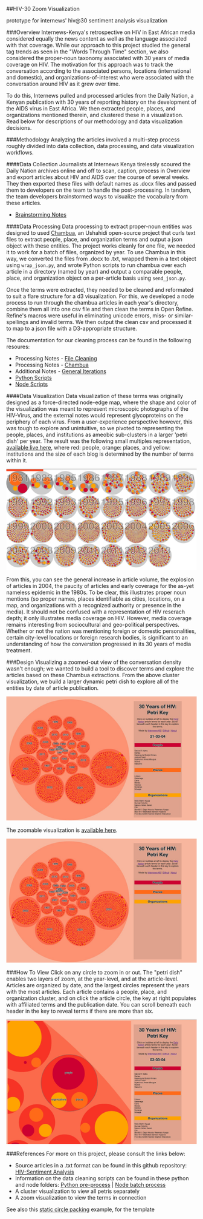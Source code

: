 
##HIV-30 Zoom Visualization

prototype for internews' hiv@30 sentiment analysis visualization

###Overview
Internews-Kenya's retrospective on HIV in East African media considered equally the news content as well as the language associated with that coverage. While our approach to this project studied the general tag trends as seen in the "Words Through Time" section, we also considered the proper-noun taxonomy associated with 30 years of media coverage on HIV. The motivation for this approach was to track the conversation according to the associated persons, locations (international and domestic), and organizations-of-interest who were associated with the conversation around HIV as it grew over time.

To do this, Internews pulled and processed articles from the Daily Nation, a Kenyan publication with 30 years of reporting history on the development of the AIDS virus in East Africa. We then extracted people, places, and organizations mentioned therein, and clustered these in a visualization. Read below for descriptions of our methodology and data visualization decisions.

###Methodology
Analyzing the articles involved a multi-step process roughly divided into data collection, data processing, and data visualization workflows.

####Data Collection
Journalists at Internews Kenya tirelessly scoured the Daily Nation archives online and off to scan, caption, process in Overview and export articles about HIV and AIDS over the course of several weeks. They then exported these files with default names as .docx files and passed them to developers on the team to handle the post-processing.
In tandem, the team developers brainstormed ways to visualize the vocabulary from these articles.
* [Brainstorming Notes](https://github.com/internews-ke/hiv-30/blob/master/Sentiment_Analysis/notes/notes.md)

####Data Processing
Data processing to extract proper-noun entities was designed to used [Chambua](https://github.com/ushahidi/Chambua), an Ushahidi open-source project that curls text files to extract people, place, and organization terms and output a json object with these entities.
The project works cleanly for one file, we needed it to work for a batch of files, organized by year. To use Chambua in this way, we converted the files from .docx to .txt, wrapped them in a text object using `wrap_json.py`, and wrote Python scripts to run chambua over each article in a directory (named by year) and output a comparable people, place, and organization object on a per-article basis using `send_json.py`.

Once the terms were extracted, they needed to be cleaned and reformated to suit a flare structure for a d3 visualization. For this, we developed a node process to run through the chambua articles in each year's directory, combine them all into one csv file and then clean the terms in Open Refine. Refine's macros were useful in eliminating unicode errors, miss- or similar- spellings and invalid terms. We then output the clean csv and processed it to map to a json file with a D3-appropriate structure.

The documentation for our cleaning process can be found in the following resoures:

* Processing Notes - [File Cleaning](https://github.com/internews-ke/hiv-30/blob/master/Sentiment_Analysis/notes/sed-cleaning-notes.md)
* Processing Notes - [Chambua](https://github.com/internews-ke/hiv-30/blob/master/Sentiment_Analysis/notes/hiv%4030_chambua_5-20-14.md)
* Additional Notes - [General Iterations](https://github.com/internews-ke/hiv-30/tree/master/Sentiment_Analysis/notes)
* [Python Scripts](https://github.com/internews-ke/hiv-30/tree/master/Sentiment_Analysis/python)
* [Node Scripts](https://github.com/internews-ke/hiv-30/tree/master/Sentiment_Analysis/node)

####Data Visualization
Data visualization of these terms was originally designed as a force-directed node-edge map, where the shape and color of the visualization was meant to represent microscopic photographs of the HIV-Virus, and the external notes would represent glycoproteins on the periphery of each virus. From a user-experience perspective however, this was tough to explore and unintuitive, so we pivoted to representing the people, places, and institutions as ameobic sub-clusters in a larger 'petri dish' per year.
The result was the following small multiples representation, [available live here](http://auremoser.github.io/hiv-30_cluster/), where red: people, orange: places, and yellow: institutions and the size of each blog is determined by the number of terms within it.

![Small Multiples](https://raw.githubusercontent.com/auremoser/hiv-30_zoom/master/assets/zm-smallmulti.jpg)

From this, you can see the general increase in article volume, the explosion of articles in 2004, the paucity of articles and early coverage for the as-yet nameless epidemic in the 1980s. To be clear, this illustrates proper noun mentions (so proper names, places identifiable as cities, locations, on a map, and organizations with a recognized authority or presence in the media). It should not be confused with a representation of HIV reserach depth; it only illustrates media coverage on HIV. However, media coverage remains interesting from sociocultural and geo-political perspectives. Whether or not the nation was mentioning foreign or domestic personalities, certain city-level locations or foreign research bodies, is significant to an understanding of how the converstion progressed in its 30 years of media treatment.

###Design
Visualizing a zoomed-out view of the conversation density wasn't enough; we wanted to build a tool to discover terms and explore the articles based on these Chambua extractions. From the above cluster visualization, we build a larger dynamic petri dish to explore all of the entities by date of article publication.

![fullscreen](https://raw.githubusercontent.com/auremoser/hiv-30_zoom/master/assets/zm-fullscreen.jpg)

The zoomable visualization is [available here]().

![noclick](https://raw.githubusercontent.com/auremoser/hiv-30_zoom/master/assets/zm-noclick.jpg)

###How To View
Click on any circle to zoom in or out. The "petri dish" enables two layers of zoom, at the year-level, and at the article-level. Articles are organized by date, and the largest circles represent the years with the most articles. Each article contains a people, place, and organization cluster, and on click  the article circle, the key at right populates with affiliated terms and the publication date. You can scroll beneath each header in the key to reveal terms if there are more than six.

![One Article](https://raw.githubusercontent.com/auremoser/hiv-30_zoom/master/assets/zm-one_article.jpg)

###References
For more on this project, please consult the links below:

* Source articles in a .txt format can be found in this github repository: [HIV-Sentiment Analysis](https://github.com/internews-ke/hiv-30/tree/master/Sentiment_Analysis/chambua-articles)
* Information on the data cleaning scripts can be found in these python and node folders: [Python pre-process](https://github.com/internews-ke/hiv-30/tree/master/Sentiment_Analysis/python) | [Node batch process](https://github.com/internews-ke/hiv-30/tree/master/Sentiment_Analysis/node)
* A cluster visualization to view all petris separately
* A zoom visualization to view the terms in connection

See also this [static circle packing](/mbostock/4063530) example, for the template